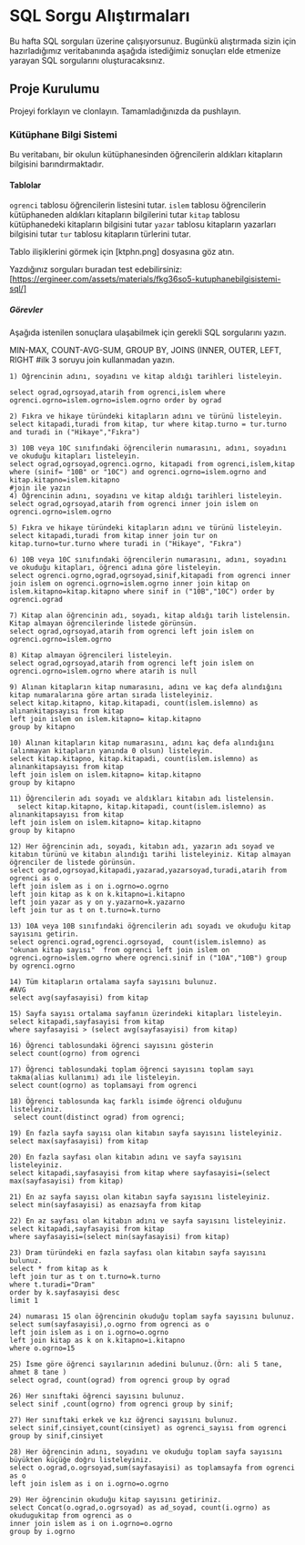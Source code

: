 # SQL Sorgu Alıştırmaları

Bu hafta SQL sorguları üzerine çalışıyorsunuz. Bugünkü alıştırmada sizin için hazırladığımız veritabanında aşağıda istediğimiz sonuçları elde etmenize yarayan SQL sorgularını oluşturacaksınız.

## Proje Kurulumu

Projeyi forklayın ve clonlayın. Tamamladığınızda da pushlayın.

### Kütüphane Bilgi Sistemi

Bu veritabanı, bir okulun kütüphanesinden öğrencilerin aldıkları kitapların bilgisini barındırmaktadır.

#### Tablolar

`ogrenci` tablosu öğrencilerin listesini tutar.
`islem` tablosu öğrencilerin kütüphaneden aldıkları kitapların bilgilerini tutar
`kitap` tablosu kütüphanedeki kitapların bilgisini tutar
`yazar` tablosu kitapların yazarları bilgisini tutar
`tur` tablosu kitapların türlerini tutar.

Tablo ilişiklerini görmek için [ktphn.png] dosyasına göz atın.

Yazdığınız sorguları buradan test edebilirsiniz: [https://ergineer.com/assets/materials/fkg36so5-kutuphanebilgisistemi-sql/]

##### Görevler

Aşağıda istenilen sonuçlara ulaşabilmek için gerekli SQL sorgularını yazın.

MIN-MAX, COUNT-AVG-SUM, GROUP BY, JOINS (INNER, OUTER, LEFT, RIGHT
#ilk 3 soruyu join kullanmadan yazın.

    1) Öğrencinin adını, soyadını ve kitap aldığı tarihleri listeleyin.

    select ograd,ogrsoyad,atarih from ogrenci,islem where ogrenci.ogrno=islem.ogrno=islem.ogrno order by ograd

    2) Fıkra ve hikaye türündeki kitapların adını ve türünü listeleyin.
    select kitapadi,turadi from kitap, tur where kitap.turno = tur.turno and turadi in ("Hikaye","Fıkra")

    3) 10B veya 10C sınıfındaki öğrencilerin numarasını, adını, soyadını ve okuduğu kitapları listeleyin.
    select ograd,ogrsoyad,ogrenci.ogrno, kitapadi from ogrenci,islem,kitap where (sinif= "10B" or "10C") and ogrenci.ogrno=islem.ogrno and kitap.kitapno=islem.kitapno
    #join ile yazın
    4) Öğrencinin adını, soyadını ve kitap aldığı tarihleri listeleyin.
    select ograd,ogrsoyad,atarih from ogrenci inner join islem on ogrenci.ogrno=islem.ogrno

    5) Fıkra ve hikaye türündeki kitapların adını ve türünü listeleyin.
    select kitapadi,turadi from kitap inner join tur on kitap.turno=tur.turno where turadi in ("Hikaye", "Fıkra")

    6) 10B veya 10C sınıfındaki öğrencilerin numarasını, adını, soyadını ve okuduğu kitapları, öğrenci adına göre listeleyin.
    select ogrenci.ogrno,ograd,ogrsoyad,sinif,kitapadi from ogrenci inner join islem on ogrenci.ogrno=islem.ogrno inner join kitap on islem.kitapno=kitap.kitapno where sinif in ("10B","10C") order by ogrenci.ograd

    7) Kitap alan öğrencinin adı, soyadı, kitap aldığı tarih listelensin. Kitap almayan öğrencilerinde listede görünsün.
    select ograd,ogrsoyad,atarih from ogrenci left join islem on ogrenci.ogrno=islem.ogrno

    8) Kitap almayan öğrencileri listeleyin.
    select ograd,ogrsoyad,atarih from ogrenci left join islem on ogrenci.ogrno=islem.ogrno where atarih is null

    9) Alınan kitapların kitap numarasını, adını ve kaç defa alındığını kitap numaralarına göre artan sırada listeleyiniz.
    select kitap.kitapno, kitap.kitapadi, count(islem.islemno) as alınankitapsayısı from kitap
    left join islem on islem.kitapno= kitap.kitapno
    group by kitapno

    10) Alınan kitapların kitap numarasını, adını kaç defa alındığını (alınmayan kitapların yanında 0 olsun) listeleyin.
    select kitap.kitapno, kitap.kitapadi, count(islem.islemno) as alınankitapsayısı from kitap
    left join islem on islem.kitapno= kitap.kitapno
    group by kitapno

    11) Öğrencilerin adı soyadı ve aldıkları kitabın adı listelensin.
      select kitap.kitapno, kitap.kitapadi, count(islem.islemno) as alınankitapsayısı from kitap
    left join islem on islem.kitapno= kitap.kitapno
    group by kitapno

    12) Her öğrencinin adı, soyadı, kitabın adı, yazarın adı soyad ve kitabın türünü ve kitabın alındığı tarihi listeleyiniz. Kitap almayan öğrenciler de listede görünsün.
    select ograd,ogrsoyad,kitapadi,yazarad,yazarsoyad,turadi,atarih from ogrenci as o
    left join islem as i on i.ogrno=o.ogrno
    left join kitap as k on k.kitapno=i.kitapno
    left join yazar as y on y.yazarno=k.yazarno
    left join tur as t on t.turno=k.turno

    13) 10A veya 10B sınıfındaki öğrencilerin adı soyadı ve okuduğu kitap sayısını getirin.
    select ogrenci.ograd,ogrenci.ogrsoyad,  count(islem.islemno) as "okunan kitap sayısı"  from ogrenci left join islem on ogrenci.ogrno=islem.ogrno where ogrenci.sinif in ("10A","10B") group by ogrenci.ogrno

    14) Tüm kitapların ortalama sayfa sayısını bulunuz.
    #AVG
    select avg(sayfasayisi) from kitap

    15) Sayfa sayısı ortalama sayfanın üzerindeki kitapları listeleyin.
    select kitapadi,sayfasayisi from kitap
    where sayfasayisi > (select avg(sayfasayisi) from kitap)

    16) Öğrenci tablosundaki öğrenci sayısını gösterin
    select count(ogrno) from ogrenci

    17) Öğrenci tablosundaki toplam öğrenci sayısını toplam sayı takma(alias kullanımı) adı ile listeleyin.
    select count(ogrno) as toplamsayi from ogrenci

    18) Öğrenci tablosunda kaç farklı isimde öğrenci olduğunu listeleyiniz.
     select count(distinct ograd) from ogrenci;

    19) En fazla sayfa sayısı olan kitabın sayfa sayısını listeleyiniz.
    select max(sayfasayisi) from kitap

    20) En fazla sayfası olan kitabın adını ve sayfa sayısını listeleyiniz.
    select kitapadi,sayfasayisi from kitap where sayfasayisi=(select max(sayfasayisi) from kitap)

    21) En az sayfa sayısı olan kitabın sayfa sayısını listeleyiniz.
    select min(sayfasayisi) as enazsayfa from kitap

    22) En az sayfası olan kitabın adını ve sayfa sayısını listeleyiniz.
    select kitapadi,sayfasayisi from kitap
    where sayfasayisi=(select min(sayfasayisi) from kitap)

    23) Dram türündeki en fazla sayfası olan kitabın sayfa sayısını bulunuz.
    select * from kitap as k
    left join tur as t on t.turno=k.turno
    where t.turadi="Dram"
    order by k.sayfasayisi desc
    limit 1

    24) numarası 15 olan öğrencinin okuduğu toplam sayfa sayısını bulunuz.
    select sum(sayfasayisi),o.ogrno from ogrenci as o
    left join islem as i on i.ogrno=o.ogrno
    left join kitap as k on k.kitapno=i.kitapno
    where o.ogrno=15

    25) İsme göre öğrenci sayılarının adedini bulunuz.(Örn: ali 5 tane, ahmet 8 tane )
    select ograd, count(ograd) from ogrenci group by ograd

    26) Her sınıftaki öğrenci sayısını bulunuz.
    select sinif ,count(ogrno) from ogrenci group by sinif;

    27) Her sınıftaki erkek ve kız öğrenci sayısını bulunuz.
    select sinif,cinsiyet,count(cinsiyet) as ogrenci_sayısı from ogrenci
    group by sinif,cinsiyet

    28) Her öğrencinin adını, soyadını ve okuduğu toplam sayfa sayısını büyükten küçüğe doğru listeleyiniz.
    select o.ograd,o.ogrsoyad,sum(sayfasayisi) as toplamsayfa from ogrenci as o
    left join islem as i on i.ogrno=o.ogrno

    29) Her öğrencinin okuduğu kitap sayısını getiriniz.
    select Concat(o.ograd,o.ogrsoyad) as ad_soyad, count(i.ogrno) as okudugukitap from ogrenci as o
    inner join islem as i on i.ogrno=o.ogrno
    group by i.ogrno
